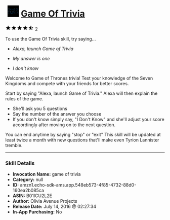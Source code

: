 # &nbsp;<img src="skill_icon" alt="Game Of Trivia icon" width="36"> [Game Of Trivia](http://alexa.amazon.com/#skills/amzn1.echo-sdk-ams.app.548eb573-4f85-4732-88d0-160ea2b085ca)
![4.5 stars](../../images/ic_star_black_18dp_1x.png)![4.5 stars](../../images/ic_star_black_18dp_1x.png)![4.5 stars](../../images/ic_star_black_18dp_1x.png)![4.5 stars](../../images/ic_star_black_18dp_1x.png)![4.5 stars](../../images/ic_star_half_black_18dp_1x.png) 2

To use the Game Of Trivia skill, try saying...

* *Alexa, launch Game of Trivia*

* *My answer is one*

* *I don't know*

Welcome to Game of Thrones trivia! Test your knowledge of the Seven Kingdoms and compete with your friends for better scores.

Start by saying "Alexa, launch Game of Trivia."
Alexa will then explain the rules of the game.
- She'll ask you 5 questions
- Say the number of the answer you choose
- If you don't know simply say, "I Don't Know" and she'll adjust your score accordingly after moving on to the next question.

You can end anytime by saying "stop" or "exit" 
This skill will be updated at least twice a month with new questions that'll make even Tyrion Lannister tremble.

***

### Skill Details

* **Invocation Name:** game of trivia
* **Category:** null
* **ID:** amzn1.echo-sdk-ams.app.548eb573-4f85-4732-88d0-160ea2b085ca
* **ASIN:** B01ICU2L2E
* **Author:** Olivia Avenue Projects
* **Release Date:** July 14, 2016 @ 02:27:34
* **In-App Purchasing:** No

